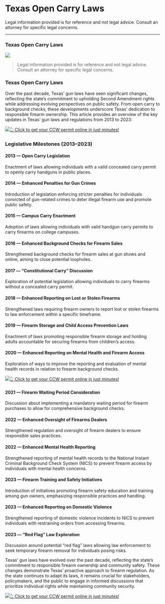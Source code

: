 # Texas Open Carry Laws

Legal information provided is for reference and not legal advice. Consult an attorney for specific legal concerns. 

* * *

### Texas Open Carry Laws

![](https://cdn-images-1.medium.com/max/800/1*LDnz8huco4jkSXfqz9eiDQ.png)

> Legal information provided is for reference and not legal advice. Consult an attorney for specific legal concerns.

### Texas Open Carry Laws

Over the past decade, Texas’ gun laws have seen significant changes, reflecting the state’s commitment to upholding Second Amendment rights while addressing evolving perspectives on public safety. From open carry to background checks, these developments underscore Texas’ dedication to responsible firearm ownership. This article provides an overview of the key updates in Texas’ gun laws and regulations from 2013 to 2023:

[![](https://cdn-images-1.medium.com/max/1200/1*aCmvRhaa5Xjz4zDZxHzAjg.png)](https://serp.ly/ccw)[👆 Click to get your CCW permit online in just minutes!](https://serp.ly/ccw)

### Legislative Milestones (2013–2023)

#### 2013 — Open Carry Legislation

Enactment of laws allowing individuals with a valid concealed carry permit to openly carry handguns in public places.

#### 2014 — Enhanced Penalties for Gun Crimes

Introduction of legislation enforcing stricter penalties for individuals convicted of gun-related crimes to deter illegal firearm use and promote public safety.

#### 2015 — Campus Carry Enactment

Adoption of laws allowing individuals with valid handgun carry permits to carry firearms on college campuses.

#### 2016 — Enhanced Background Checks for Firearm Sales

Strengthened background checks for firearm sales at gun shows and online, aiming to close potential loopholes.

#### 2017 — “Constitutional Carry” Discussion

Exploration of potential legislation allowing individuals to carry firearms without a concealed carry permit.

#### 2018 — Enhanced Reporting on Lost or Stolen Firearms

Strengthened laws requiring firearm owners to report lost or stolen firearms to law enforcement within a specific timeframe.

#### 2019 — Firearm Storage and Child Access Prevention Laws

Enactment of laws promoting responsible firearm storage and holding adults accountable for securing firearms from children’s access.

#### 2020 — Enhanced Reporting on Mental Health and Firearm Access

Exploration of ways to improve the reporting and evaluation of mental health records in relation to firearm background checks.

[![](https://cdn-images-1.medium.com/max/1200/1*TMCVgNoKp2NAtvLSAMkaJg.png)](https://serp.ly/ccw)[👆 Click to get your CCW permit online in just minutes!](https://serp.ly/ccw)

#### 2021 — Firearm Waiting Period Consideration

Discussion about implementing a mandatory waiting period for firearm purchases to allow for comprehensive background checks.

#### 2022 — Enhanced Oversight of Firearms Dealers

Strengthened regulation and oversight of firearm dealers to ensure responsible sales practices.

#### 2022 — Enhanced Mental Health Reporting

Strengthened reporting of mental health records to the National Instant Criminal Background Check System (NICS) to prevent firearm access by individuals with mental health concerns.

#### 2023 — Firearm Training and Safety Initiatives

Introduction of initiatives promoting firearm safety education and training among gun owners, emphasizing responsible practices and handling.

#### 2023 — Enhanced Reporting on Domestic Violence

Strengthened reporting of domestic violence incidents to NICS to prevent individuals with restraining orders from accessing firearms.

#### 2023 — “Red Flag” Law Exploration

Discussion around potential “red flag” laws allowing law enforcement to seek temporary firearm removal for individuals posing risks.

Texas’ gun laws have evolved over the past decade, reflecting the state’s commitment to responsible firearm ownership and community safety. These changes demonstrate Texas’ proactive approach to firearm regulation. As the state continues to adapt its laws, it remains crucial for stakeholders, policymakers, and the public to engage in informed discussions that prioritize individual rights while maintaining community security.

[![](https://cdn-images-1.medium.com/max/1200/1*UmVcdbz7GlGdNVJMx2tkag.png)](https://serp.ly/ccw)[👆 Click to get your CCW permit online in just minutes!](https://serp.ly/ccw)

